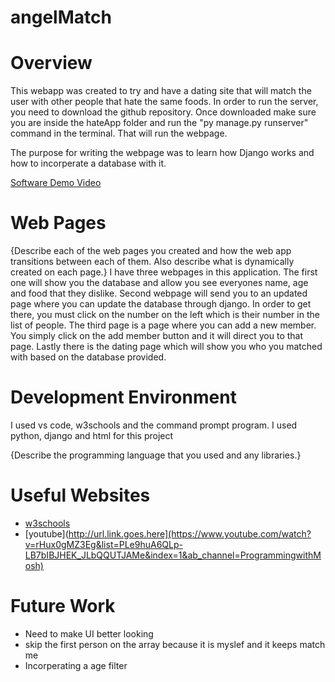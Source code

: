 # angelMatch
# Overview


This webapp was created to try and have a dating site that will match the user with other people that hate the same foods. In order to run the server, you need to download the github repository. Once downloaded make sure you are inside the hateApp folder and run the "py manage.py runserver" command in the terminal. That will run the webpage. 

The purpose for writing the webpage was to learn how Django works and how to incorperate a database with it. 


[Software Demo Video]([http://youtube.link.goes.here](https://www.youtube.com/watch?v=KWt9RN79Ybg&ab_channel=Engelito))

# Web Pages

{Describe each of the web pages you created and how the web app transitions between each of them.  Also describe what is dynamically created on each page.}
I have three webpages in this application. 
The first one will show you the database and allow you see everyones name, age and food that they dislike.
Second webpage will send you to an updated page where you can update the database through django. In order to get there, you must click on the number on the left which is their number in the list of people. 
The third page is a page where you can add a new member. You simply click on the add member button and it will direct you to that page. 
Lastly there is the dating page which will show you who you matched with based on the database provided. 

# Development Environment

I used vs code, w3schools and the command prompt program.
I used python, django and html for this project

{Describe the programming language that you used and any libraries.}

# Useful Websites
* [w3schools](https://www.w3schools.com/django/)
* [youtube](http://url.link.goes.here](https://www.youtube.com/watch?v=rHux0gMZ3Eg&list=PLe9huA6QLp-LB7bIBJHEK_JLbQQUTJAMe&index=1&ab_channel=ProgrammingwithMosh)

# Future Work
* Need to make UI better looking
* skip the first person on the array because it is myslef and it keeps match me
* Incorperating a age filter
